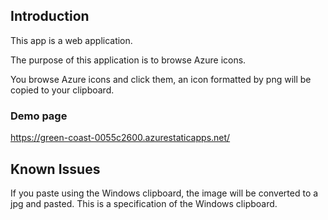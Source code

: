 ## Introduction

This app is a web application.

The purpose of this application is to browse Azure icons.

You browse Azure icons and click them, an icon formatted by png will be copied to your clipboard.

### Demo page

https://green-coast-0055c2600.azurestaticapps.net/


## Known Issues

If you paste using the Windows clipboard, the image will be converted to a jpg and pasted.
This is a specification of the Windows clipboard.
